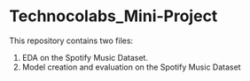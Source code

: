 # Technocolabs_Mini-Project
This repository contains two files:
1. EDA on the Spotify Music Dataset.
2. Model creation and evaluation on the Spotify Music Dataset
